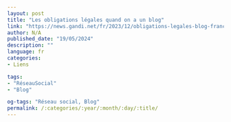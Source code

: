 ```yaml
---
layout: post
title: "Les obligations légales quand on a un blog"
link: "https://news.gandi.net/fr/2023/12/obligations-legales-blog-france"
author: N/A
published_date: "19/05/2024"
description: ""
language: fr
categories:
- Liens

tags:
- "RéseauSocial"
- "Blog"

og-tags: "Réseau social, Blog"
permalink: /:categories/:year/:month/:day/:title/
---
```


